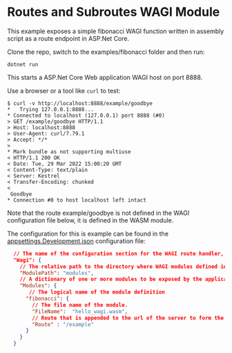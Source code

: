 # Routes and Subroutes WAGI Module

This example exposes a simple fibonacci WAGI function written in assembly script as a route endpoint in ASP.Net Core.

Clone the repo, switch to the examples/fibonacci folder and then run:

``` Console
dotnet run
```

This starts a ASP.Net Core Web application WAGI host on port 8888.

Use a browser or a tool like `curl` to test:

``` Console
$ curl -v http://localhost:8888/example/goodbye
*   Trying 127.0.0.1:8888...
* Connected to localhost (127.0.0.1) port 8888 (#0)
> GET /example/goodbye HTTP/1.1
> Host: localhost:8888
> User-Agent: curl/7.79.1
> Accept: */*
>
* Mark bundle as not supporting multiuse
< HTTP/1.1 200 OK
< Date: Tue, 29 Mar 2022 15:00:20 GMT
< Content-Type: text/plain
< Server: Kestrel
< Transfer-Encoding: chunked
<
 Goodbye
* Connection #0 to host localhost left intact
```

Note that the route example/goodbye is not defined in the WAGI configuration file below, it is defined in the WASM module.

The configuration for this is example can be found in the [appsettings.Development.json](appsettings.Development.json) configuration file:

``` json
  // The name of the configuration section for the WAGI route handler, by default this is expected to be called Wagi.
  "Wagi": {
    // The relative path to the directory where WAGI modules defined in this configuration section are located.
    "ModulePath": "modules",
    // A dictionary of one or more modules to be exposed by the application
    "Modules": {
       // The logical name of the module definition
      "fibonacci": {
        // The file name of the module.
        "FileName":  "hello_wagi.wasm",
        // Route that is appended to the url of the server to form the URL to access the module
        "Route" : "/example"
      }
    }
  }

```

